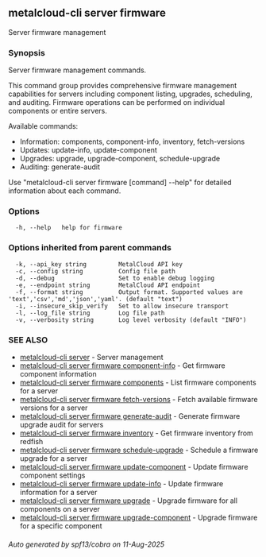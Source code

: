 ## metalcloud-cli server firmware

Server firmware management

### Synopsis

Server firmware management commands.

This command group provides comprehensive firmware management capabilities for servers
including component listing, upgrades, scheduling, and auditing. Firmware operations
can be performed on individual components or entire servers.

Available commands:
  - Information: components, component-info, inventory, fetch-versions
  - Updates: update-info, update-component
  - Upgrades: upgrade, upgrade-component, schedule-upgrade
  - Auditing: generate-audit

Use "metalcloud-cli server firmware [command] --help" for detailed information about each command.


### Options

```
  -h, --help   help for firmware
```

### Options inherited from parent commands

```
  -k, --api_key string         MetalCloud API key
  -c, --config string          Config file path
  -d, --debug                  Set to enable debug logging
  -e, --endpoint string        MetalCloud API endpoint
  -f, --format string          Output format. Supported values are 'text','csv','md','json','yaml'. (default "text")
  -i, --insecure_skip_verify   Set to allow insecure transport
  -l, --log_file string        Log file path
  -v, --verbosity string       Log level verbosity (default "INFO")
```

### SEE ALSO

* [metalcloud-cli server](metalcloud-cli_server.md)	 - Server management
* [metalcloud-cli server firmware component-info](metalcloud-cli_server_firmware_component-info.md)	 - Get firmware component information
* [metalcloud-cli server firmware components](metalcloud-cli_server_firmware_components.md)	 - List firmware components for a server
* [metalcloud-cli server firmware fetch-versions](metalcloud-cli_server_firmware_fetch-versions.md)	 - Fetch available firmware versions for a server
* [metalcloud-cli server firmware generate-audit](metalcloud-cli_server_firmware_generate-audit.md)	 - Generate firmware upgrade audit for servers
* [metalcloud-cli server firmware inventory](metalcloud-cli_server_firmware_inventory.md)	 - Get firmware inventory from redfish
* [metalcloud-cli server firmware schedule-upgrade](metalcloud-cli_server_firmware_schedule-upgrade.md)	 - Schedule a firmware upgrade for a server
* [metalcloud-cli server firmware update-component](metalcloud-cli_server_firmware_update-component.md)	 - Update firmware component settings
* [metalcloud-cli server firmware update-info](metalcloud-cli_server_firmware_update-info.md)	 - Update firmware information for a server
* [metalcloud-cli server firmware upgrade](metalcloud-cli_server_firmware_upgrade.md)	 - Upgrade firmware for all components on a server
* [metalcloud-cli server firmware upgrade-component](metalcloud-cli_server_firmware_upgrade-component.md)	 - Upgrade firmware for a specific component

###### Auto generated by spf13/cobra on 11-Aug-2025
